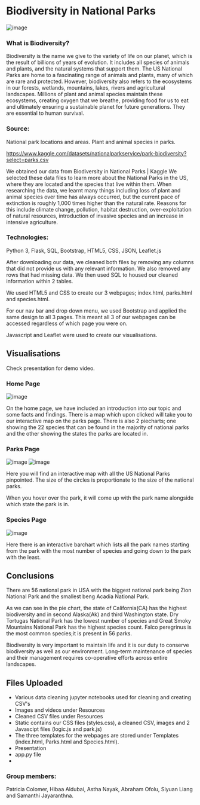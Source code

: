 # Biodiversity in National Parks
![image](https://user-images.githubusercontent.com/111711194/208638154-de75742d-5ba5-4900-8729-89ba8bf1dff6.png)


### What is Biodiversity?

Biodiversity is the name we give to the variety of life on our planet, which is the result of billions of years of evolution. It includes all species of animals and plants, and the natural systems that support them. 
The US National Parks are home to a fascinating range of animals and plants, many of which are rare and protected.
However, biodiversity also refers to the ecosystems in our forests, wetlands, mountains, lakes, rivers and agricultural landscapes.
Millions of plant and animal species maintain these ecosystems, creating oxygen that we breathe, providing food for us to eat and ultimately ensuring a sustainable planet for future generations.
They are essential to human survival.

### Source:

National park locations and areas.
Plant and animal species in parks.

https://www.kaggle.com/datasets/nationalparkservice/park-biodiversity?select=parks.csv

We obtained our data from Biodiversity in National Parks | Kaggle
We selected these data files to learn more about the National Parks in the US, where they are located and the species that live within them. 
When researching the data, we learnt many things including loss of plant and animal species over time has always occurred, but the current pace of extinction is roughly 1,000 times higher than the natural rate.
Reasons for this include climate change, pollution, habitat destruction, over-exploitation of natural resources, introduction of invasive species and an increase in intensive agriculture.


### Technologies: 
Python 3, Flask, SQL, Bootstrap, HTML5, CSS, JSON, Leaflet.js

After downloading our data, we cleaned both files by removing any columns that did not provide us with any relevant information.
We also removed any rows that had missing data.
We then used SQL to housed our cleaned information within 2 tables.

We used HTML5 and CSS to create our 3 webpages; index.html, parks.html and species.html.

For our nav bar and drop down menu, we used Bootstrap and applied the same design to all 3 pages. This meant all 3 of our webpages can be accessed regardless of which page you were on.

Javascript and Leaflet were used to create our visualisations.


## Visualisations 

Check presentation for demo video.

### Home Page

![image](https://user-images.githubusercontent.com/109045338/210800806-13e0b421-f1e1-48f5-95dd-56f8fb6dac99.png)

On the home page, we have included an introduction into our topic and some facts and findings. 
There is a map which upon clicked will take you to our interactive map on the parks page. 
There is also 2 piecharts; one showing the 22 species that can be found in the majority of national parks and the other showing the states the parks are located in.

### Parks Page

![image](https://user-images.githubusercontent.com/109045338/210801856-73f2f591-408f-4f3a-81b5-d86ba5e9145e.png)
![image](https://user-images.githubusercontent.com/109045338/210801865-25255337-7a31-4199-a2ee-3e6363d0722c.png)

Here you will find an interactive map with all the US National Parks pinpointed. The size of the circles is proportionate to the size of the national parks.

When you hover over the park, it will come up with the park name alongside which state the park is in.

### Species Page

![image](https://user-images.githubusercontent.com/109045338/210806707-e521a176-66fb-4ef1-bdda-1ee6b16e68a6.png)

Here there is an interactive barchart which lists all the park names starting from the park with the most number of species and going down to the park with the least.

## Conclusions
There are 56 national park in USA with the biggest national park being Zion National Park and the smallest beng Acadia National Park. 

As we can see in the pie chart, the state of California(CA) has the highest biodiversity and in second Alaska(Ak) and third  Washington state. Dry Tortugas National Park has the lowest number of species and Great Smoky Mountains National Park has the highest species count. Falco peregrinus is the most common species;it is present in 56 parks. 

Biodiversity is very important to maintain life and it is our duty to conserve biodiversity as well as our environment. Long–term  maintenance of species and their management requires co-operative efforts across entire landscapes.

## Files Uploaded
- Various data cleaning jupyter notebooks used for cleaning and creating CSV's
- Images and videos under Resources
- Cleaned CSV files under Resources
- Static contains our CSS files (styles.css), a cleaned CSV, images and 2 Javascipt files (logic.js and park.js)
- The three templates for the webpages are stored under Templates (index.html, Parks.html and Species.html).
- Presentation
- app.py file
- 


### Group members: 
Patricia Colomer, Hibaa Aldubai, Astha Nayak, Abraham Ofolu, Siyuan Liang and Samanthi Jayaranthna.

